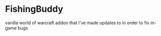 # FishingBuddy
vanilla world of warcraft addon that I've made updates to in order to fix in-game bugs
